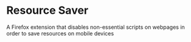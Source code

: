 # Resource Saver
A Firefox extension that disables non-essential scripts on webpages in order to save resources on mobile devices
